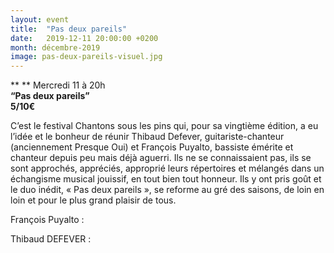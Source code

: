 ```yaml
---
layout: event
title:  "Pas deux pareils"
date:   2019-12-11 20:00:00 +0200
month: décembre-2019
image: pas-deux-pareils-visuel.jpg
---
```


**
**
Mercredi 11 à 20h  
**“Pas deux pareils”  
5/10€**



C’est le festival Chantons sous les pins qui, pour sa vingtième édition, a eu l’idée et le bonheur de réunir Thibaud Defever, guitariste-chanteur (anciennement Presque Oui) et François Puyalto, bassiste émérite et chanteur depuis peu mais déjà aguerri. Ils ne se connaissaient pas, ils se sont approchés, appréciés, approprié leurs répertoires et mélangés dans un échangisme musical jouissif, en tout bien tout honneur. Ils y ont pris goût et le duo inédit, « Pas deux pareils », se reforme au gré des saisons, de loin en loin et pour le plus grand plaisir de tous.

François Puyalto : 



Thibaud DEFEVER : 